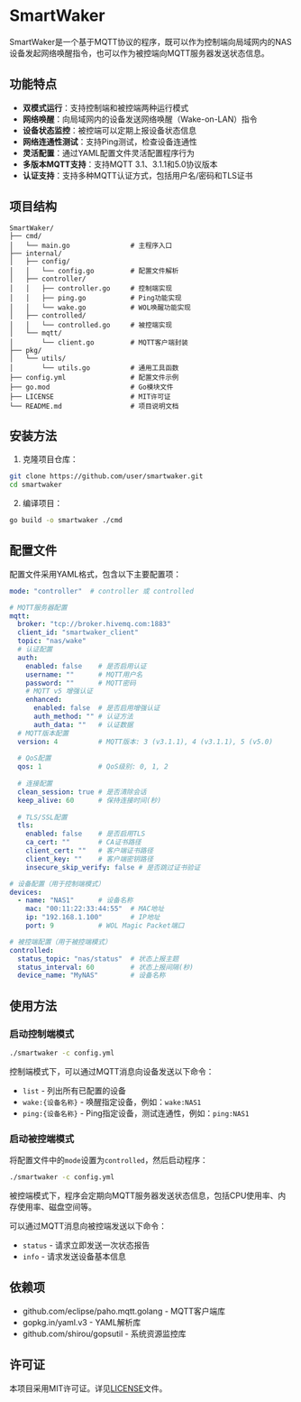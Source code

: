 # SmartWaker

SmartWaker是一个基于MQTT协议的程序，既可以作为控制端向局域网内的NAS设备发起网络唤醒指令，也可以作为被控端向MQTT服务器发送状态信息。

## 功能特点

- **双模式运行**：支持控制端和被控端两种运行模式
- **网络唤醒**：向局域网内的设备发送网络唤醒（Wake-on-LAN）指令
- **设备状态监控**：被控端可以定期上报设备状态信息
- **网络连通性测试**：支持Ping测试，检查设备连通性
- **灵活配置**：通过YAML配置文件灵活配置程序行为
- **多版本MQTT支持**：支持MQTT 3.1、3.1.1和5.0协议版本
- **认证支持**：支持多种MQTT认证方式，包括用户名/密码和TLS证书

## 项目结构

```
SmartWaker/
├── cmd/
│   └── main.go               # 主程序入口
├── internal/
│   ├── config/
│   │   └── config.go         # 配置文件解析
│   ├── controller/
│   │   ├── controller.go     # 控制端实现
│   │   ├── ping.go           # Ping功能实现
│   │   └── wake.go           # WOL唤醒功能实现
│   ├── controlled/
│   │   └── controlled.go     # 被控端实现
│   └── mqtt/
│       └── client.go         # MQTT客户端封装
├── pkg/
│   └── utils/
│       └── utils.go          # 通用工具函数
├── config.yml                # 配置文件示例
├── go.mod                    # Go模块文件
├── LICENSE                   # MIT许可证
└── README.md                 # 项目说明文档
```

## 安装方法

1. 克隆项目仓库：

```bash
git clone https://github.com/user/smartwaker.git
cd smartwaker
```

2. 编译项目：

```bash
go build -o smartwaker ./cmd
```

## 配置文件

配置文件采用YAML格式，包含以下主要配置项：

```yaml
mode: "controller"  # controller 或 controlled

# MQTT服务器配置
mqtt:
  broker: "tcp://broker.hivemq.com:1883"
  client_id: "smartwaker_client"
  topic: "nas/wake"
  # 认证配置
  auth:
    enabled: false    # 是否启用认证
    username: ""      # MQTT用户名
    password: ""      # MQTT密码
    # MQTT v5 增强认证
    enhanced:
      enabled: false  # 是否启用增强认证
      auth_method: "" # 认证方法
      auth_data: ""   # 认证数据
  # MQTT版本配置
  version: 4          # MQTT版本: 3 (v3.1.1), 4 (v3.1.1), 5 (v5.0)
  
  # QoS配置
  qos: 1              # QoS级别: 0, 1, 2
  
  # 连接配置
  clean_session: true # 是否清除会话
  keep_alive: 60      # 保持连接时间(秒)
  
  # TLS/SSL配置
  tls:
    enabled: false    # 是否启用TLS
    ca_cert: ""       # CA证书路径
    client_cert: ""   # 客户端证书路径
    client_key: ""    # 客户端密钥路径
    insecure_skip_verify: false # 是否跳过证书验证

# 设备配置（用于控制端模式）
devices:
  - name: "NAS1"      # 设备名称
    mac: "00:11:22:33:44:55"  # MAC地址
    ip: "192.168.1.100"       # IP地址
    port: 9           # WOL Magic Packet端口

# 被控端配置（用于被控端模式）
controlled:
  status_topic: "nas/status"  # 状态上报主题
  status_interval: 60         # 状态上报间隔(秒)
  device_name: "MyNAS"        # 设备名称
```

## 使用方法

### 启动控制端模式

```bash
./smartwaker -c config.yml
```

控制端模式下，可以通过MQTT消息向设备发送以下命令：

- `list` - 列出所有已配置的设备
- `wake:{设备名称}` - 唤醒指定设备，例如：`wake:NAS1`
- `ping:{设备名称}` - Ping指定设备，测试连通性，例如：`ping:NAS1`

### 启动被控端模式

将配置文件中的`mode`设置为`controlled`，然后启动程序：

```bash
./smartwaker -c config.yml
```

被控端模式下，程序会定期向MQTT服务器发送状态信息，包括CPU使用率、内存使用率、磁盘空间等。

可以通过MQTT消息向被控端发送以下命令：

- `status` - 请求立即发送一次状态报告
- `info` - 请求发送设备基本信息

## 依赖项

- github.com/eclipse/paho.mqtt.golang - MQTT客户端库
- gopkg.in/yaml.v3 - YAML解析库
- github.com/shirou/gopsutil - 系统资源监控库

## 许可证

本项目采用MIT许可证。详见[LICENSE](LICENSE)文件。
